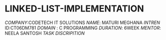 # LINKED-LIST-IMPLEMENTATION
*COMPANY*:CODETECH IT SOLUTIONS
*NAME*: MATURI MEGHANA
*INTREN* ID:CT06DM781
*DOMAIN* : C PROGRAMMING
*DURATION*: 6WEEK
*MENTOR*: NEELA SANTOSH
*TASK DISCRIPITION*
